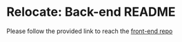 
# Relocate: Back-end README 

Please follow the provided link to reach the [front-end repo](https://github.com/zgildo01/Relocate-front-end.git)